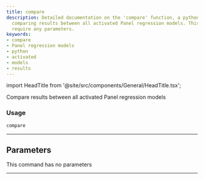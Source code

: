 ```yaml
---
title: compare
description: Detailed documentation on the 'compare' function, a python command for
  comparing results between all activated Panel regression models. This function doesn't
  require any parameters.
keywords:
- compare
- Panel regression models
- python
- activated
- models
- results
---
```


import HeadTitle from '@site/src/components/General/HeadTitle.tsx';

<HeadTitle title="compare - Econometrics - Reference | OpenBB Terminal Docs" />

Compare results between all activated Panel regression models

### Usage

```python
compare
```

---

## Parameters

This command has no parameters


---
